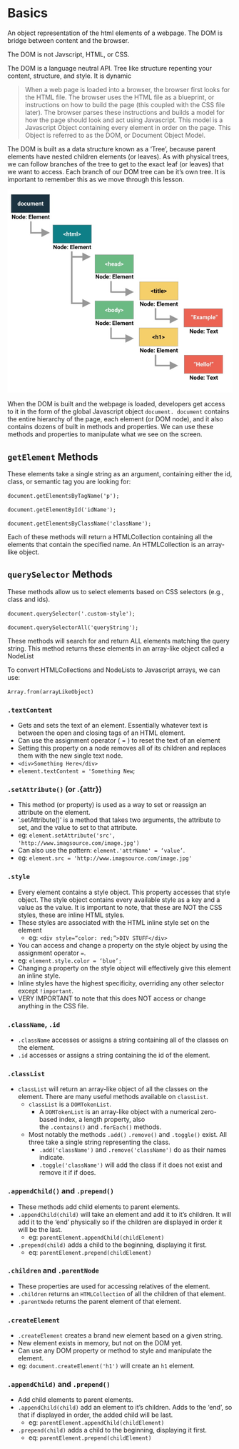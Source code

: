 # Basics

An object representation of the html elements of a webpage. The DOM is bridge between content and the browser. 

The DOM is not Javscript, HTML, or CSS. 

The DOM is a language neutral API. Tree like structure repenting your content, structure, and style. It is dynamic

> When a web page is loaded into a browser, the browser first looks for the HTML file. The browser uses the HTML file as a blueprint, or instructions on how to build the page (this coupled with the CSS file later). The browser parses these instructions and builds a model for how the page should look and act using Javascript. This model is a Javascript Object containing every element in order on the page. This Object is referred to as the DOM, or Document Object Model.

The DOM is built as a data structure known as a ‘Tree’, because parent elements have nested children elements (or leaves). As with physical trees, we can follow branches of the tree to get to the exact leaf (or leaves) that we want to access. Each branch of our DOM tree can be it’s own tree. It is important to remember this as we move through this lesson.

![Basics%208768f78c546b403b82d482fade6cae11/Untitled.png](Basics%208768f78c546b403b82d482fade6cae11/Untitled.png)

When the DOM is built and the webpage is loaded, developers get access to it in the form of the global Javascript object `document. document` contains the entire hierarchy of the page, each element (or DOM node), and it also contains dozens of built in methods and properties. We can use these methods and properties to manipulate what we see on the screen.

## `getElement` Methods

These elements take a single string as an argument, containing either the id, class, or semantic tag you are looking for:

`document.getElementsByTagName('p');`

`document.getElementById('idName');`

`document.getElementsByClassName('className');`

Each of these methods will return a HTMLCollection containing all the elements that contain the specified name. An HTMLCollection is an array-like object.

## `querySelector` Methods

These methods allow us to select elements based on CSS selectors (e.g., class and ids). 

`document.querySelector('.custom-style');`

`document.querySelectorAll('queryString');`

These methods will search for and return ALL elements matching the query string. This method returns these elements in an array-like object called a NodeList

To convert HTMLCollections and NodeLists to Javascript arrays, we can use:

`Array.from(arrayLikeObject)`

### **`.textContent`**

- Gets and sets the text of an element. Essentially whatever text is between the open and closing tags of an HTML element.
- Can use the assignment operator ( = ) to reset the text of an element
- Setting this property on a node removes all of its children and replaces them with the new single text node.
- `<div>Something Here</div>`
- `element.textContent = 'Something New`;

### **`.setAttribute()` (or .{attr})**

- This method (or property) is used as a way to set or reassign an attribute on the element.
- ‘.setAttribute()’ is a method that takes two arguments, the attribute to set, and the value to set to that attribute.
- eg: `element.setAttribute('src', 'http://www.imagsource.com/image.jpg')`
- Can also use the pattern: `element.'attrName' = ‘value’`.
- eg: `element.src = 'http://www.imagsource.com/image.jpg'`

### **`.style`**

- Every element contains a style object. This property accesses that style object. The style object contains every available style as a key and a value as the value. It is important to note, that these are NOT the CSS styles, these are inline HTML styles.
- These styles are associated with the HTML inline style set on the element
    - eg: `<div style=“color: red;”>DIV STUFF</div>`
- You can access and change a property on the style object by using the assignment operator `=`.
- eg: `element.style.color = ‘blue’;`
- Changing a property on the style object will effectively give this element an inline style.
- Inline styles have the highest specificity, overriding any other selector except `!important`.
- VERY IMPORTANT to note that this does NOT access or change anything in the CSS file.

### **`.className`, `.id`**

- `.className` accesses or assigns a string containing all of the classes on the element.
- `.id` accesses or assigns a string containing the id of the element.

### **`.classList`**

- `classList` will return an array-like object of all the classes on the element. There are many useful methods available on `classList`.
    - `classList` is a `DOMTokenList`.
        - A `DOMTokenList` is an array-like object with a numerical zero-based index, a length property, also the `.contains()` and `.forEach()` methods.
    - Most notably the methods `.add()` `.remove()` and `.toggle()` exist. All three take a single string representing the class.
        - `.add('className')` and `.remove('className')` do as their names indicate.
        - `.toggle('className')` will add the class if it does not exist and remove it if if does.

### **`.appendChild()` and `.prepend()`**

- These methods add child elements to parent elements.
- `.appendChild(child)` will take an element and add it to it’s children. It will add it to the ‘end’ physically so if the children are displayed in order it will be the last.
    - eg: `parentElement.appendChild(childElement)`
- `.prepend(child)` adds a child to the beginning, displaying it first.
    - eq: `parentElement.prepend(childElement)`

### **`.children` and `.parentNode`**

- These properties are used for accessing relatives of the element.
- `.children` returns an `HTMLCollection` of all the children of that element.
- `.parentNode` returns the parent element of that element.

### **`.createElement`**

- `.createElement` creates a brand new element based on a given string.
- New element exists in memory, but not on the DOM yet.
- Can use any DOM property or method to style and manipulate the element.
- eg: `document.createElement('h1')` will create an `h1` element.

### **`.appendChild)` and `.prepend()`**

- Add child elements to parent elements.
- `.appendChild(child)` add an element to it’s children. Adds to the ‘end’, so that if displayed in order, the added child will be last.
    - eg: `parentElement.appendChild(childElement)`
- `.prepend(child)` adds a child to the beginning, displaying it first.
    - eq: `parentElement.prepend(childElement)`